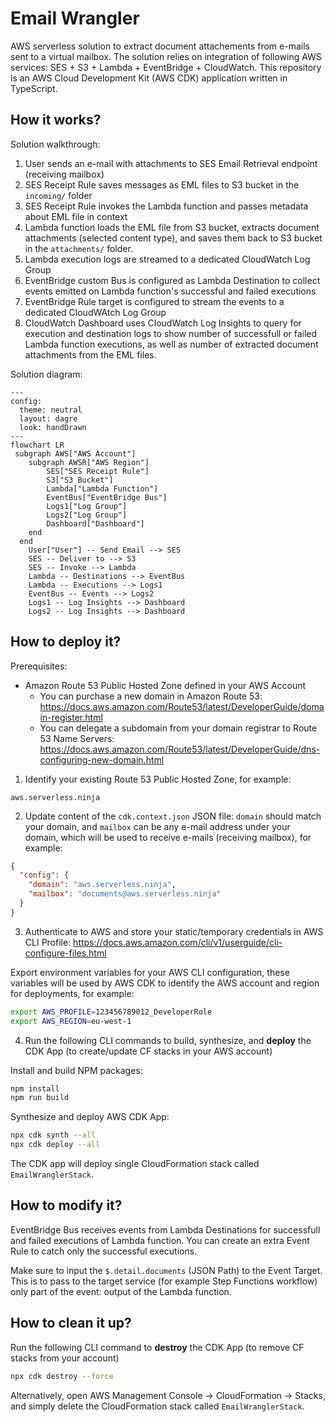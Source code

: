 # Email Wrangler

AWS serverless solution to extract document attachements from e-mails sent to a virtual mailbox. The solution relies on integration of following AWS services: SES + S3 + Lambda + EventBridge + CloudWatch. This repository is an AWS Cloud Development Kit (AWS CDK) application written in TypeScript.

## How it works?

Solution walkthrough:

1. User sends an e-mail with attachments to SES Email Retrieval endpoint (receiving mailbox)
2. SES Receipt Rule saves messages as EML files to S3 bucket in the `incoming/` folder
3. SES Receipt Rule invokes the Lambda function and passes metadata about EML file in context
4. Lambda function loads the EML file from S3 bucket, extracts document attachments (selected content type), and saves them back to S3 bucket in the `attachments/` folder.
5. Lambda execution logs are streamed to a dedicated CloudWatch Log Group
6. EventBridge custom Bus is configured as Lambda Destination to collect events emitted on Lambda function's successful and failed executions
7. EventBridge Rule target is configured to stream the events to a dedicated CloudWAtch Log Group
8. CloudWatch Dashboard uses CloudWatch Log Insights to query for execution and destination logs to show number of successfull or failed Lambda function executions, as well as number of extracted document attachments from the EML files.

Solution diagram:

```mermaid
---
config:
  theme: neutral
  layout: dagre
  look: handDrawn
---
flowchart LR
 subgraph AWS["AWS Account"]
    subgraph AWSR["AWS Region"]
        SES["SES Receipt Rule"]
        S3["S3 Bucket"]
        Lambda["Lambda Function"]
        EventBus["EventBridge Bus"]
        Logs1["Log Group"]
        Logs2["Log Group"]
        Dashboard["Dashboard"]
    end
  end
    User["User"] -- Send Email --> SES
    SES -- Deliver to --> S3
    SES -- Invoke --> Lambda
    Lambda -- Destinations --> EventBus
    Lambda -- Executions --> Logs1
    EventBus -- Events --> Logs2
    Logs1 -- Log Insights --> Dashboard
    Logs2 -- Log Insights --> Dashboard
```

## How to deploy it?

Prerequisites:

- Amazon Route 53 Public Hosted Zone defined in your AWS Account
  - You can purchase a new domain in Amazon Route 53: https://docs.aws.amazon.com/Route53/latest/DeveloperGuide/domain-register.html 
  - You can delegate a subdomain from your domain registrar to Route 53 Name Servers: https://docs.aws.amazon.com/Route53/latest/DeveloperGuide/dns-configuring-new-domain.html

1. Identify your existing Route 53 Public Hosted Zone, for example: 

```
aws.serverless.ninja
```

2. Update content of the `cdk.context.json` JSON file: `domain` should match your domain, and `mailbox` can be any e-mail address under your domain, which will be used to receive e-mails (receiving mailbox), for example:

```json
{
  "config": {
    "domain": "aws.serverless.ninja",
    "mailbox": "documents@aws.serverless.ninja"
  }
}
```

3. Authenticate to AWS and store your static/temporary credentials in AWS CLI Profile: https://docs.aws.amazon.com/cli/v1/userguide/cli-configure-files.html

Export environment variables for your AWS CLI configuration, these variables will be used by AWS CDK to identify the AWS account and region for deployments, for example:

```bash
export AWS_PROFILE=123456789012_DeveloperRole
export AWS_REGION=eu-west-1
```

4. Run the following CLI commands to build, synthesize, and **deploy** the CDK App (to create/update CF stacks in your AWS account)

Install and build NPM packages:

```bash
npm install
npm run build
```

Synthesize and deploy AWS CDK App:

```bash
npx cdk synth --all
npx cdk deploy --all
```

The CDK app will deploy single CloudFormation stack called `EmailWranglerStack`.

## How to modify it?

EventBridge Bus receives events from Lambda Destinations for successfull and failed executions of Lambda function. You can create an extra Event Rule to catch only the successful executions.

Make sure to input the `$.detail.documents` (JSON Path) to the Event Target. This is to pass to the target service (for example Step Functions workflow) only part of the event: output of the Lambda function.

## How to clean it up?

Run the following CLI command to **destroy** the CDK App (to remove CF stacks from your account)

```bash
npx cdk destroy --force
```

Alternatively, open AWS Management Console -> CloudFormation -> Stacks, and simply delete the CloudFormation stack called `EmailWranglerStack`.
